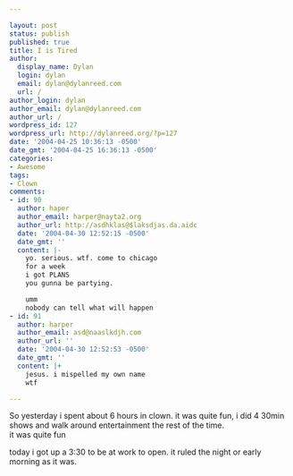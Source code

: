 ```yaml
---

layout: post
status: publish
published: true
title: I is Tired
author:
  display_name: Dylan
  login: dylan
  email: dylan@dylanreed.com
  url: /
author_login: dylan
author_email: dylan@dylanreed.com
author_url: /
wordpress_id: 127
wordpress_url: http://dylanreed.org/?p=127
date: '2004-04-25 10:36:13 -0500'
date_gmt: '2004-04-25 16:36:13 -0500'
categories:
- Awesome
tags:
- Clown
comments:
- id: 90
  author: haper
  author_email: harper@nayta2.org
  author_url: http://asdhklas@$laksdjas.da.aidc
  date: '2004-04-30 12:52:15 -0500'
  date_gmt: ''
  content: |-
    yo. serious. wtf. come to chicago
    for a week
    i got PLANS
    you gunna be partying.

    umm
    nobody can tell what will happen
- id: 91
  author: harper
  author_email: asd@naaslkdjh.com
  author_url: ''
  date: '2004-04-30 12:52:53 -0500'
  date_gmt: ''
  content: |+
    jesus. i mispelled my own name
    wtf

---
```


So yesterday i spent about 6 hours in clown. it was quite fun, i did 4 30min shows and walk around entertainment the rest of the time.  
it was quite fun

today i got up a 3:30 to be at work to open. it ruled the night or early morning as it was.
